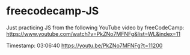 # freecodecamp-JS

Just practicing JS from the following YouTube video by freeCodeCamp:
https://www.youtube.com/watch?v=PkZNo7MFNFg&list=WL&index=11

Timestamp: 03:06:40
https://youtu.be/PkZNo7MFNFg?t=11200
